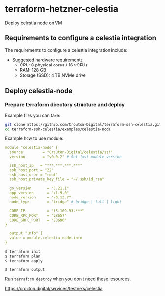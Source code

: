 # terraform-hetzner-celestia
Deploy celestia node on VM


## Requirements to configure a celestia integration
The requirements to configure a celestia integration include:

* Suggested hardware requirements:
   * CPU: 8 physical cores / 16 vCPUs
   * RAM: 128 GB
   * Storage (SSD): 4 TB NVMe drive


## Deploy celestia-node


### Prepare terraform directory structure and deploy 

Example files you can take: 
```bash
git clone https://github.com/Crouton-Digital/terraform-ssh-celestia.git
cd terraform-ssh-celestia/examples/celestia-node
```

Example how to use module: 
```yaml
module "celestia-node" {
  source         = "Crouton-Digital/celestia/ssh"
  version        = "v0.0.2" # Set last module version

  ssh_host_ip   = "***.***.***.***"
  ssh_host_port = "22"
  ssh_host_user = "root"
  ssh_host_private_key_file = "~/.ssh/id_rsa"

  go_version       = "1.21.1"
  app_version      = "v1.9.0"
  node_version     = "v0.13.7"
  node_type        = "bridge" # bridge | full | light

  CORE_IP          = "65.109.93.***"
  CORE_RPC_PORT    = "28657"
  CORE_GRPC_PORT   = "28690"
}

  output "info" {
  value = module.celestia-node.info
}
```

```bash
$ terraform init
$ terraform plan
$ terraform apply

$ terraform output 
```

Run `terraform destroy` when you don't need these resources.

https://crouton.digital/services/testnets/celestia
